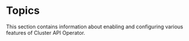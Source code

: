 # Topics

This section contains information about enabling and configuring various features of Cluster API Operator.